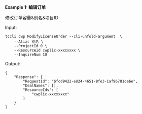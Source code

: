 **Example 1: 编辑订单**

修改订单容量&别名&项目ID

Input: 

```
tccli cwp ModifyLicenseOrder --cli-unfold-argument  \
    --Alias 别名 \
    --ProjectId 0 \
    --ResourceId cwplic-xxxxxxxx \
    --InquireNum 10
```

Output: 
```
{
    "Response": {
        "RequestId": "bfcd9422-e824-4651-8fe3-1af96781ce6e",
        "DealNames": [],
        "ResourceIds": [
            "cwplic-xxxxxxxx"
        ]
    }
}
```

